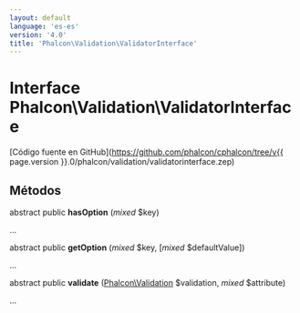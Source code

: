 ```yaml
---
layout: default
language: 'es-es'
version: '4.0'
title: 'Phalcon\Validation\ValidatorInterface'
---
```


# Interface **Phalcon\Validation\ValidatorInterface**

[Código fuente en GitHub](https://github.com/phalcon/cphalcon/tree/v{{ page.version }}.0/phalcon/validation/validatorinterface.zep)

## Métodos

abstract public **hasOption** (*mixed* $key)

...

abstract public **getOption** (*mixed* $key, [*mixed* $defaultValue])

...

abstract public **validate** ([Phalcon\Validation](Phalcon_Validation) $validation, *mixed* $attribute)

...
